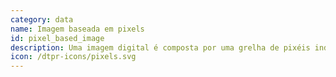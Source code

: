 ```yaml
---
category: data
name: Imagem baseada em pixels
id: pixel_based_image
description: Uma imagem digital é composta por uma grelha de pixéis individuais.
icon: /dtpr-icons/pixels.svg
---
```


